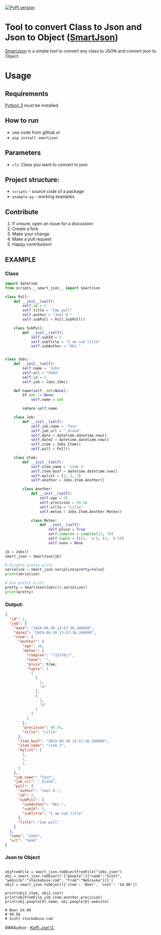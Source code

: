 [![PyPI version](https://badge.fury.io/py/smartjson.svg)](https://pypi.org/project/smartjson/1.0.0/)
# Tool to convert Class to Json and Json to Object ([SmartJson](https://github.com/koffiisen/SmartJson))

[SmartJson](https://github.com/koffiisen/SmartJson) is a simple tool to convert any class to JSON and convert json to Object.

# Usage

## Requirements

[Python 3](https://www.python.org/downloads/) must be installed.

## How to run
* use code from github or
* `pip install smartjson`

## Parameters

* `cls`: Class you want to convert to json

## Project structure:

* `scripts` - source code of a package
* `example.py` - working examples

## Contribute

1. If unsure, open an issue for a discussion
1. Create a fork
1. Make your change
1. Make a pull request
1. Happy contribution!

## EXAMPLE

### Class

```python
import datetime
from scripts.__smart_json__ import SmartJson

class Pull:
    def __init__(self):
        self.id = 2
        self.title = "Iam pull"
        self.author = "Joel O."
        self.subPull = Pull.SubPull()

    class SubPull:
        def __init__(self):
            self.subId = 3
            self.subTitle = "I am sub title"
            self.subAuthor = "OKJ."


class Jobs:
    def __init__(self):
        self.name = 'John'
        self.url = "5444"
        self.id = 1
        self.job = Jobs.Job()

    def name(self, set=None):
        if set != None:
            self.name = set

        return self.name

    class Job:
        def __init__(self):
            self.job_name = 'Test'
            self.job_url = "_blank"
            self.date = datetime.datetime.now()
            self.date2 = datetime.datetime.now()
            self.item = Jobs.Item()
            self.pull = Pull()

    class Item:
        def __init__(self):
            self.item_name = 'item 1'
            self.item_boof = datetime.datetime.now()
            self.mylist = [1, 2, 3]
            self.another = Jobs.Item.Another()

        class Another:
            def __init__(self):
                self.age = 26
                self.precision = 99.56
                self.ville = "Lille"
                self.meteo = Jobs.Item.Another.Meteo()

            class Meteo:
                def __init__(self):
                    self.pluie = True
                    self.complex = complex(12, 78)
                    self.tuple = [((1, 'a'), (2, 'b'))]
                    self.none = None

jb = Jobs()
smart_json = SmartJson(jb)

# Disable pretty print
serialize = smart_json.serialize(pretty=False)
print(serialize)

# Use pretty print
pretty = SmartJson(Jobs()).serialize()
print(pretty)

```

### Output: 
```json
{
  "id": 1,
  "job": {
    "date": "2019-09-30 13:57:36.340899",
    "date2": "2019-09-30 13:57:36.340899",
    "item": {
      "another": {
        "age": 26,
        "meteo": {
          "complex": "(12+78j)",
          "none": "",
          "pluie": true,
          "tuple": [
            [
              [
                1,
                "a"
              ],
              [
                2,
                "b"
              ]
            ]
          ]
        },
        "precision": 99.56,
        "ville": "Lille"
      },
      "item_boof": "2019-09-30 13:57:36.340899",
      "item_name": "item 1",
      "mylist": [
        1,
        2,
        3
      ]
    },
    "job_name": "Test",
    "job_url": "_blank",
    "pull": {
      "author": "Joel O.",
      "id": 2,
      "subPull": {
        "subAuthor": "OKJ.",
        "subId": 3,
        "subTitle": "I am sub title"
      },
      "title": "Iam pull"
    }
  },
  "name": "John",
  "url": "5444"
}
```
### Json to Object
```text

objFromFile = smart_json.toObjectFromFile("jobs.json")
obj = smart_json.toObject('{"people":[{"name":"Scott", "website":"stackabuse.com", "from":"Nebraska"}]}')
obj2 = smart_json.toObject({'item': 'Beer', 'cost': '£4.00'})

print(obj2.item, obj2.cost)
print(objFromFile.job.item.another.precision)
print(obj.people[0].name, obj.people[0].website)

# Beer £4.00
# 99.56
# Scott stackabuse.com

```

###Author : [Koffi Joel O.](https://github.com/koffiisen)


